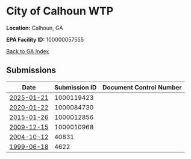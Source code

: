 # City of Calhoun WTP

**Location:** Calhoun, GA

**EPA Facility ID:** 100000057555

[Back to GA Index](../../index.md)

## Submissions

| Date | Submission ID | Document Control Number |
|------|--------------|-------------------------|
| [2025-01-21](submissions/1000119423.md) | 1000119423 |  |
| [2020-01-22](submissions/1000084730.md) | 1000084730 |  |
| [2015-01-26](submissions/1000012856.md) | 1000012856 |  |
| [2009-12-15](submissions/1000010968.md) | 1000010968 |  |
| [2004-10-12](submissions/40831.md) | 40831 |  |
| [1999-06-18](submissions/4622.md) | 4622 |  |

